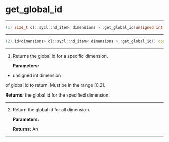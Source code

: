 # get_global_id

---

```cpp
(1) size_t cl::sycl::nd_item< dimensions >::get_global_id(unsigned int dimension) const
```

---

```cpp
(2) id<dimensions> cl::sycl::nd_item< dimensions >::get_global_id() const
```

---

1. Returns the global id for a specific dimension. 

   **Parameters:**

  * unsigned int dimension

   of global id to return. Must be in the range [0,2]. 

   **Returns:** the global id for the specified dimension. 

---

2. Return the global id for all dimension. 

   **Parameters:**

   **Returns:** An 

---

